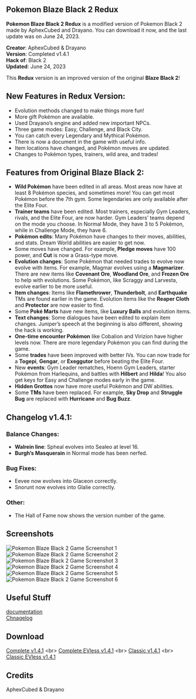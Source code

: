 ## Pokemon Blaze Black 2 Redux


**Pokemon Blaze Black 2 Redux** is a modified version of Pokemon Black 2 made by AphexCubed and Drayano. You can download it now, and the last update was on June 24, 2023.

**Creator**: AphexCubed & Drayano  
**Version**: Completed v1.4.1  
**Hack of**: Black 2  
**Updated**: June 24, 2023

<!-- **Pokemon Blaze Black 2 Redux** is a modified version of Pokemon Black 2 made by AphexCubed and Drayano. You can download it now, and the last update was on June 24, 2023. -->

This **Redux** version is an improved version of the original **Blaze Black 2**!

## New Features in Redux Version:
- Evolution methods changed to make things more fun!
- More gift Pokémon are available.
- Used Drayano’s engine and added new important NPCs.
- Three game modes: Easy, Challenge, and Black City.
- You can catch every Legendary and Mythical Pokémon.
- There is now a document in the game with useful info.
- Item locations have changed, and Pokémon moves are updated.
- Changes to Pokémon types, trainers, wild area, and trades!

## Features from Original Blaze Black 2:
- **Wild Pokémon** have been edited in all areas. Most areas now have at least 8 Pokémon species, and sometimes more! You can get most Pokémon before the 7th gym. Some legendaries are only available after the Elite Four.
- **Trainer teams** have been edited. Most trainers, especially Gym Leaders, rivals, and the Elite Four, are now harder. Gym Leaders’ teams depend on the mode you choose. In Normal Mode, they have 3 to 5 Pokémon, while in Challenge Mode, they have 6.
- **Pokémon edits**: Many Pokémon have changes to their moves, abilities, and stats. Dream World abilities are easier to get now.
- Some moves have changed. For example, **Pledge moves** have 100 power, and **Cut** is now a Grass-type move.
- **Evolution changes**: Some Pokémon that needed trades to evolve now evolve with items. For example, Magmar evolves using a **Magmarizer**. There are new items like **Covenant Ore**, **Woodland Ore**, and **Frozen Ore** to help with evolutions. Some Pokémon, like Scraggy and Larvesta, evolve earlier to be more useful.
- **Item changes**: Items like **Flamethrower**, **Thunderbolt**, and **Earthquake** TMs are found earlier in the game. Evolution items like the **Reaper Cloth** and **Protector** are now easier to find.
- Some **Poké Marts** have new items, like **Luxury Balls** and evolution items.
- **Text changes**: Some dialogues have been edited to explain item changes. Juniper’s speech at the beginning is also different, showing the hack is working.
- **One-time encounter Pokémon** like Cobalion and Virizion have higher levels now. There are more legendary Pokémon you can find during the game.
- Some **trades** have been improved with better IVs. You can now trade for a **Togepi**, **Gengar**, or **Exeggutor** before beating the Elite Four.
- New **events**: Gym Leader rematches, Hoenn Gym Leaders, starter Pokémon from Harlequins, and battles with **Hilbert** and **Hilda**! You also get keys for Easy and Challenge modes early in the game.
- **Hidden Grottos** now have more useful Pokémon and DW abilities.  
- Some **TMs** have been replaced. For example, **Sky Drop** and **Struggle Bug** are replaced with **Hurricane** and **Bug Buzz**.

## Changelog v1.4.1:

### Balance Changes:
- **Walrein line**: Spheal evolves into Sealeo at level 16.
- **Burgh’s Masquerain** in Normal mode has been nerfed.

### Bug Fixes:
- Eevee now evolves into Glaceon correctly.
- Snorunt now evolves into Glalie correctly.

### Other:
- The Hall of Fame now shows the version number of the game.

## Screenshots

![Pokemon Blaze Black 2 Game Screenshot 1](/pokemon-blaze-black-2-a.webp)
![Pokemon Blaze Black 2 Game Screenshot 2](/pokemon-blaze-black-2-b.webp)
![Pokemon Blaze Black 2 Game Screenshot 3](/pokemon-blaze-black-2-c.webp)
![Pokemon Blaze Black 2 Game Screenshot 4](/pokemon-blaze-black-2-d.webp)
![Pokemon Blaze Black 2 Game Screenshot 5](/pokemon-blaze-black-2-e.webp)
![Pokemon Blaze Black 2 Game Screenshot 6](/pokemon-blaze-black-2-f.webp)

## Useful Stuff
[documentation](https://drive.google.com/drive/folders/1wVz7qTdZh8kn0Du9bmMKuXlrQRBeF01d)<br>
[Chnagelog](https://pastebin.com/QNscPrV1)

## Download
[Complete v1.4.1](https://www.mediafire.com/file/shkygcl4n1k4q4s/Pokemon+Black+2+Redux+Complete+(v1.4.1).zip/file) <br>
[Complete EVless v1.4.1](https://www.mediafire.com/file/rnync41wtl4sker/Pokemon+Black+2+Redux+Complete+EVless+(v1.4.1).zip/file) <br>
[Classic v1.4.1](https://www.mediafire.com/file/lfmwhx7yu0hj60h/Pokemon+Black+2+Redux+Classic+(v1.4.1).zip/file) <br>
[Classic EVless v1.4.1](https://www.mediafire.com/file/desghgr4sng1vb3/Pokemon+Black+2+Redux+Classic+EVless+(v1.4.1).zip/file)

## Credits
AphexCubed & Drayano